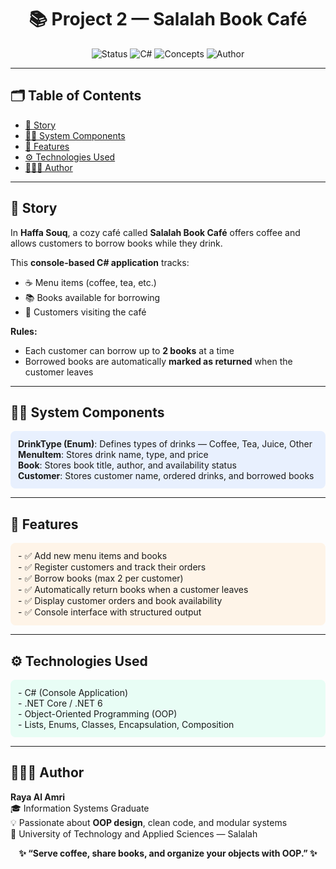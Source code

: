 <h1 align="center">📚 Project 2 — Salalah Book Café</h1>

<p align="center">
  <img src="https://img.shields.io/badge/Status-Completed-success?style=for-the-badge" alt="Status">
  <img src="https://img.shields.io/badge/Language-C%23-blue?style=for-the-badge" alt="C#">
  <img src="https://img.shields.io/badge/Concepts-OOP%2C%20Classes%2C%20Lists%2C%20Enum-lightgrey?style=for-the-badge" alt="Concepts">
  <img src="https://img.shields.io/badge/Author-Raya_Al_Amri-blueviolet?style=for-the-badge" alt="Author">
</p>

---

## 🗂️ Table of Contents
- [📖 Story](#-story)
- [👨‍💻 System Components](#-system-components)
- [🧩 Features](#-features)
- [⚙️ Technologies Used](#-technologies-used)
- [👩🏻‍💻 Author](#-author)

---

## 📖 Story
In **Haffa Souq**, a cozy café called **Salalah Book Café** offers coffee and allows customers to borrow books while they drink.  

This **console-based C# application** tracks:
- ☕ Menu items (coffee, tea, etc.)  
- 📚 Books available for borrowing  
- 🧑 Customers visiting the café  

**Rules:**  
- Each customer can borrow up to **2 books** at a time  
- Borrowed books are automatically **marked as returned** when the customer leaves  

---

## 👨‍💻 System Components
<div style="background-color:#e8f0fe; padding:12px; border-radius:8px;">
<b>DrinkType (Enum)</b>: Defines types of drinks — Coffee, Tea, Juice, Other <br>
<b>MenuItem</b>: Stores drink name, type, and price <br>
<b>Book</b>: Stores book title, author, and availability status <br>
<b>Customer</b>: Stores customer name, ordered drinks, and borrowed books <br>
</div>

---

## 🧩 Features
<div style="background-color:#fef4e8; padding:12px; border-radius:8px;">
- ✅ Add new menu items and books <br>
- ✅ Register customers and track their orders  <br>
- ✅ Borrow books (max 2 per customer)  <br>
- ✅ Automatically return books when a customer leaves  <br>
- ✅ Display customer orders and book availability  <br>
- ✅ Console interface with structured output  
</div>

---

## ⚙️ Technologies Used
<div style="background-color:#e8fdf5; padding:12px; border-radius:8px;">
- C# (Console Application)  <br>
- .NET Core / .NET 6 <br> 
- Object-Oriented Programming (OOP)  <br>
- Lists, Enums, Classes, Encapsulation, Composition  
</div>

---

## 👩🏻‍💻 Author
**Raya Al Amri**  
🎓 Information Systems Graduate  
💡 Passionate about **OOP design**, clean code, and modular systems  
📍 University of Technology and Applied Sciences — Salalah  

<p align="center">
  <b>✨ “Serve coffee, share books, and organize your objects with OOP.” ✨</b>
</p>
